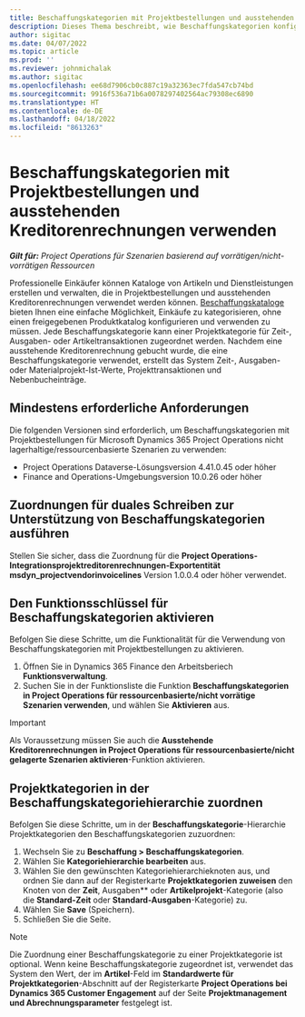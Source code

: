 ```yaml
---
title: Beschaffungskategorien mit Projektbestellungen und ausstehenden Kreditorenrechnungen verwenden
description: Dieses Thema beschreibt, wie Beschaffungskategorien konfiguriert werden, die mit Projektbestellungen und ausstehenden Lieferantenrechnungen verwendet werden können.
author: sigitac
ms.date: 04/07/2022
ms.topic: article
ms.prod: ''
ms.reviewer: johnmichalak
ms.author: sigitac
ms.openlocfilehash: ee68d7906cb0c887c19a32363ec7fda547cb74bd
ms.sourcegitcommit: 9916f536a71b6a0078297402564ac79308ec6890
ms.translationtype: HT
ms.contentlocale: de-DE
ms.lasthandoff: 04/18/2022
ms.locfileid: "8613263"
---
```

# <a name="use-procurement-categories-with-project-purchase-orders-and-pending-vendor-invoices"></a>Beschaffungskategorien mit Projektbestellungen und ausstehenden Kreditorenrechnungen verwenden

_**Gilt für:** Project Operations für Szenarien basierend auf vorrätigen/nicht-vorrätigen Ressourcen_

Professionelle Einkäufer können Kataloge von Artikeln und Dienstleistungen erstellen und verwalten, die in Projektbestellungen und ausstehenden Kreditorenrechnungen verwendet werden können. [Beschaffungskataloge](/dynamics365/supply-chain/procurement/procurement-catalogs) bieten Ihnen eine einfache Möglichkeit, Einkäufe zu kategorisieren, ohne einen freigegebenen Produktkatalog konfigurieren und verwenden zu müssen. Jede Beschaffungskategorie kann einer Projektkategorie für Zeit-, Ausgaben- oder Artikeltransaktionen zugeordnet werden. Nachdem eine ausstehende Kreditorenrechnung gebucht wurde, die eine Beschaffungskategorie verwendet, erstellt das System Zeit-, Ausgaben- oder Materialprojekt-Ist-Werte, Projekttransaktionen und Nebenbucheinträge.

## <a name="minimum-version-requirements"></a>Mindestens erforderliche Anforderungen

Die folgenden Versionen sind erforderlich, um Beschaffungskategorien mit Projektbestellungen für Microsoft Dynamics 365 Project Operations nicht lagerhaltige/ressourcenbasierte Szenarien zu verwenden:

- Project Operations Dataverse-Lösungsversion 4.41.0.45 oder höher
- Finance and Operations-Umgebungsversion 10.0.26 oder höher

## <a name="run-dual-write-maps-for-procurement-category-support"></a>Zuordnungen für duales Schreiben zur Unterstützung von Beschaffungskategorien ausführen

Stellen Sie sicher, dass die Zuordnung für die **Project Operations-Integrationsprojektreditorenrechnungen-Exportentität msdyn\_projectvendorinvoicelines** Version 1.0.0.4 oder höher verwendet.

## <a name="enable-the-feature-key-for-procurement-categories"></a>Den Funktionsschlüssel für Beschaffungskategorien aktivieren

Befolgen Sie diese Schritte, um die Funktionalität für die Verwendung von Beschaffungskategorien mit Projektbestellungen zu aktivieren.

1. Öffnen Sie in Dynamics 365 Finance den Arbeitsberiech **Funktionsverwaltung**.
1. Suchen Sie in der Funktionsliste die Funktion **Beschaffungskategorien in Project Operations für ressourcenbasierte/nicht vorrätige Szenarien verwenden**, und wählen Sie **Aktivieren** aus.

> [!IMPORTANT]
> Als Voraussetzung müssen Sie auch die **Ausstehende Kreditorenrechnungen in Project Operations für ressourcenbasierte/nicht gelagerte Szenarien aktivieren**-Funktion aktivieren.

## <a name="map-project-categories-in-the-procurement-category-hierarchy"></a>Projektkategorien in der Beschaffungskategoriehierarchie zuordnen

Befolgen Sie diese Schritte, um in der **Beschaffungskategorie**-Hierarchie Projektkategorien den Beschaffungskategorien zuzuordnen:

1. Wechseln Sie zu **Beschaffung \> Beschaffungskategorien**.
1. Wählen Sie **Kategoriehierarchie bearbeiten** aus.
1. Wählen Sie den gewünschten Kategoriehierarchieknoten aus, und ordnen Sie dann auf der Registerkarte **Projektkategorien zuweisen** den Knoten von der **Zeit**, Ausgaben** oder **Artikelprojekt**-Kategorie (also die **Standard-Zeit** oder **Standard-Ausgaben**-Kategorie) zu.
1. Wählen Sie **Save** (Speichern).
1. Schließen Sie die Seite.

> [!NOTE]
> Die Zuordnung einer Beschaffungskategorie zu einer Projektkategorie ist optional. Wenn keine Beschaffungskategorie zugeordnet ist, verwendet das System den Wert, der im **Artikel**-Feld im **Standardwerte für Projektkategorien**-Abschnitt auf der Registerkarte **Project Operations bei Dynamics 365 Customer Engagement** auf der Seite **Projektmanagement und Abrechnungsparameter** festgelegt ist.
